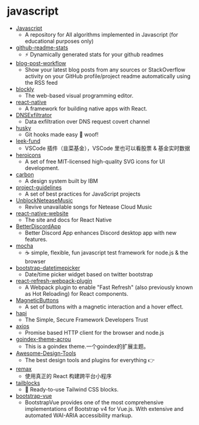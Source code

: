 # javascript
- [Javascript](https://github.com/TheAlgorithms/Javascript)
  - A repository for All algorithms implemented in Javascript (for educational purposes only)
- [github-readme-stats](https://github.com/anuraghazra/github-readme-stats)
  - ⚡ Dynamically generated stats for your github readmes
- [blog-post-workflow](https://github.com/gautamkrishnar/blog-post-workflow)
  - Show your latest blog posts from any sources or StackOverflow activity on your GitHub profile/project readme automatically using the RSS feed
- [blockly](https://github.com/google/blockly)
  - The web-based visual programming editor.
- [react-native](https://github.com/facebook/react-native)
  - A framework for building native apps with React.
- [DNSExfiltrator](https://github.com/Arno0x/DNSExfiltrator)
  - Data exfiltration over DNS request covert channel
- [husky](https://github.com/typicode/husky)
  - Git hooks made easy 🐶 woof!
- [leek-fund](https://github.com/giscafer/leek-fund)
  - VSCode 插件（韭菜基金），VSCode 里也可以看股票 & 基金实时数据
- [heroicons](https://github.com/tailwindlabs/heroicons)
  - A set of free MIT-licensed high-quality SVG icons for UI development.
- [carbon](https://github.com/carbon-design-system/carbon)
  - A design system built by IBM
- [project-guidelines](https://github.com/elsewhencode/project-guidelines)
  - A set of best practices for JavaScript projects
- [UnblockNeteaseMusic](https://github.com/nondanee/UnblockNeteaseMusic)
  - Revive unavailable songs for Netease Cloud Music
- [react-native-website](https://github.com/facebook/react-native-website)
  - The site and docs for React Native
- [BetterDiscordApp](https://github.com/rauenzi/BetterDiscordApp)
  - Better Discord App enhances Discord desktop app with new features.
- [mocha](https://github.com/mochajs/mocha)
  - ☕️ simple, flexible, fun javascript test framework for node.js & the browser
- [bootstrap-datetimepicker](https://github.com/Eonasdan/bootstrap-datetimepicker)
  - Date/time picker widget based on twitter bootstrap
- [react-refresh-webpack-plugin](https://github.com/pmmmwh/react-refresh-webpack-plugin)
  - A Webpack plugin to enable "Fast Refresh" (also previously known as Hot Reloading) for React components.
- [MagneticButtons](https://github.com/codrops/MagneticButtons)
  - A set of buttons with a magnetic interaction and a hover effect.
- [hapi](https://github.com/hapijs/hapi)
  - The Simple, Secure Framework Developers Trust
- [axios](https://github.com/axios/axios)
  - Promise based HTTP client for the browser and node.js
- [goindex-theme-acrou](https://github.com/Aicirou/goindex-theme-acrou)
  - This is a goindex theme.一个goindex的扩展主题。
- [Awesome-Design-Tools](https://github.com/goabstract/Awesome-Design-Tools)
  - The best design tools and plugins for everything 👉
- [remax](https://github.com/remaxjs/remax)
  - 使用真正的 React 构建跨平台小程序
- [tailblocks](https://github.com/mertJF/tailblocks)
  - 🎉 Ready-to-use Tailwind CSS blocks.
- [bootstrap-vue](https://github.com/bootstrap-vue/bootstrap-vue)
  - BootstrapVue provides one of the most comprehensive implementations of Bootstrap v4 for Vue.js. With extensive and automated WAI-ARIA accessibility markup.
